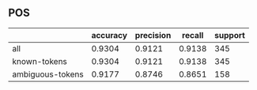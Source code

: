 
## POS

|                  | accuracy | precision | recall | support |
|------------------|----------|-----------|--------|---------|
| all              | 0.9304   | 0.9121    | 0.9138 | 345     |
| known-tokens     | 0.9304   | 0.9121    | 0.9138 | 345     |
| ambiguous-tokens | 0.9177   | 0.8746    | 0.8651 | 158     |


